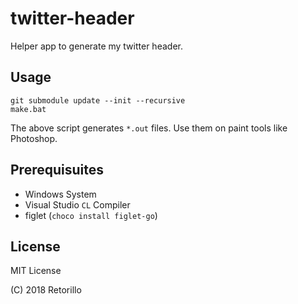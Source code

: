 # twitter-header

Helper app to generate my twitter header.

## Usage

```
git submodule update --init --recursive
make.bat
```

The above script generates `*.out` files.
Use them on paint tools like Photoshop.

## Prerequisuites

- Windows System
- Visual Studio `CL` Compiler
- figlet (`choco install figlet-go`)

## License

MIT License

(C) 2018 Retorillo

